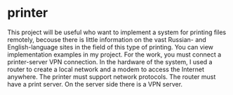 # printer
This project will be useful who want to implement a system for printing files remotely,
becouse there is little information on the vast Russian- and English-language sites in the field of this type of printing.
You can view implementation examples in my project.
For the work, you must connect a printer-server VPN connection.
In the hardware of the system, I used a router to create a local network and a modem to access the Internet anywhere.
The printer must support network protocols. The router must have a print server. On the server side there is a VPN server.